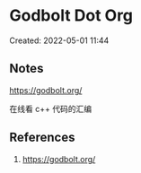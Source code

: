 # Godbolt Dot Org

Created: 2022-05-01 11:44

## Notes

https://godbolt.org/

在线看 c++ 代码的汇编

## References

1. https://godbolt.org/